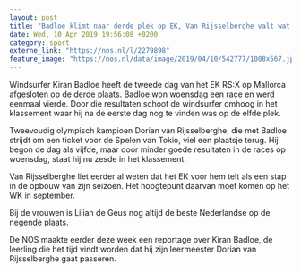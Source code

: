 ```yaml
---
layout: post
title: "Badloe klimt naar derde plek op EK, Van Rijsselberghe valt wat terug"
date: Wed, 10 Apr 2019 19:56:08 +0200
category: sport
externe_link: "https://nos.nl/l/2279898"
feature_image: "https://nos.nl/data/image/2019/04/10/542777/1008x567.jpg"
---
```


<p>Windsurfer Kiran Badloe heeft de tweede dag van het EK RS:X op Mallorca afgesloten op de derde plaats. Badloe won woensdag een race en werd eenmaal vierde. Door die resultaten schoot de windsurfer omhoog in het klassement waar hij na de eerste dag nog te vinden was op de elfde plek.</p>
<p>Tweevoudig olympisch kampioen Dorian van Rijsselberghe, die met Badloe strijdt om een ticket voor de Spelen van Tokio, viel een plaatsje terug. Hij begon de dag als vijfde, maar door minder goede resultaten in de races op woensdag, staat hij nu zesde in het klassement.</p>
<p>Van Rijsselberghe liet eerder al weten dat het EK voor hem telt als een stap in de opbouw van zijn seizoen. Het hoogtepunt daarvan moet komen op het WK in september.</p>
<p>Bij de vrouwen is Lilian de Geus nog altijd de beste Nederlandse op de negende plaats.</p>
<p>De NOS maakte eerder deze week een reportage over Kiran Badloe, de leerling die het tijd vindt worden dat hij zijn leermeester Dorian van Rijsselberghe gaat passeren.</p>

